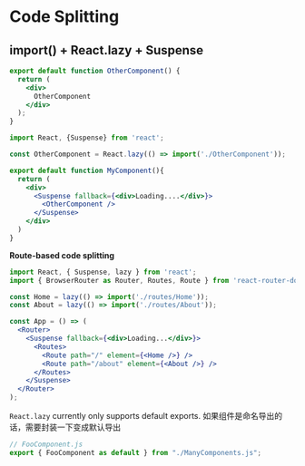 # Code Splitting

## **import() + React.lazy +** Suspense

```jsx
export default function OtherComponent() {
  return (
    <div>
      OtherComponent
    </div>
  );
}
```

```jsx
import React, {Suspense} from 'react';

const OtherComponent = React.lazy(() => import('./OtherComponent'));

export default function MyComponent(){
  return (
    <div>
      <Suspense fallback={<div>Loading....</div>}>
        <OtherComponent />
      </Suspense>
    </div>
  )
}
```

**Route-based code splitting**

```jsx
import React, { Suspense, lazy } from 'react';
import { BrowserRouter as Router, Routes, Route } from 'react-router-dom';

const Home = lazy(() => import('./routes/Home'));
const About = lazy(() => import('./routes/About'));

const App = () => (
  <Router>
    <Suspense fallback={<div>Loading...</div>}>
      <Routes>
        <Route path="/" element={<Home />} />
        <Route path="/about" element={<About />} />
      </Routes>
    </Suspense>
  </Router>
);
```

`React.lazy` currently only supports default exports. 如果组件是命名导出的话，需要封装一下变成默认导出

```jsx
// FooComponent.js
export { FooComponent as default } from "./ManyComponents.js";
```
